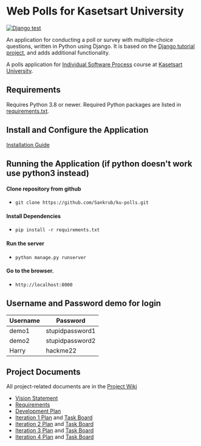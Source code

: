 # Web Polls for Kasetsart University
[![Django test](https://github.com/Sankrub/ku-polls/actions/workflows/python-app.yml/badge.svg)](https://github.com/Sankrub/ku-polls/actions/workflows/python-app.yml)


An application for conducting a poll or survey with multiple-choice questions, written in Python using Django. It is based on the [Django tutorial project][django-tutorial], and adds additional functionality.

A polls application for [Individual Software Process](https://cpske.github.io/ISP) course at [Kasetsart University](https://ku.ac.th).

## Requirements

Requires Python 3.8 or newer.  Required Python packages are listed in [requirements.txt](./requirements.txt). 

## Install and Configure the Application
[Installation Guide](Installation.md)


## Running the Application (if python doesn't work use python3 instead)
#### Clone repository from github
* ```git clone https://github.com/Sankrub/ku-polls.git```
#### Install Dependencies
* ```pip install -r requirements.txt```
#### Run the server
* ```python manage.py runserver```
#### Go to the browser.
* ```http://localhost:8000```

## Username and Password demo for login
| Username  | Password        |
|-----------|-----------------|
|   demo1   | stupidpassword1 |
|   demo2   | stupidpassword2 |
|   Harry   |    hackme22     |

## Project Documents


All project-related documents are in the [Project Wiki](../../wiki/Home)

- [Vision Statement](../../wiki/Vision%20Statement)
- [Requirements](../../wiki/Requirements)
- [Development Plan](../../wiki/Development%20Plan)
- [Iteration 1 Plan](../../wiki/Iteration%201%20Plan) and [Task Board](https://github.com/users/Sankrub/projects/1)
- [Iteration 2 Plan](https://github.com/Sankrub/ku-polls/wiki/Iteration-2-plan) and [Task Board](https://github.com/users/Sankrub/projects/1/views/2)
- [Iteration 3 Plan](https://github.com/Sankrub/ku-polls/wiki/Iteration-3-plan) and [Task Board](https://github.com/users/Sankrub/projects/1/views/3)
- [Iteration 4 Plan](https://github.com/Sankrub/ku-polls/wiki/Iteration-4-plan) and [Task Board](https://github.com/users/Sankrub/projects/1/views/4)

[django-tutorial]: https://docs.djangoproject.com/en/3.1/intro/tutorial01/
